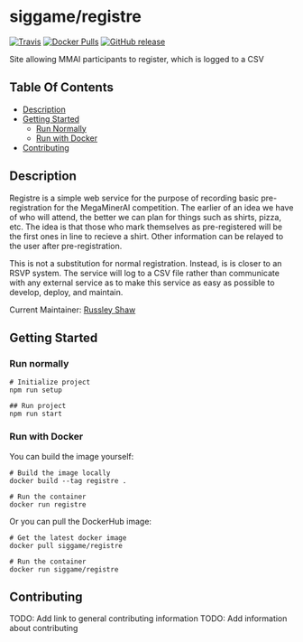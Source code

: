# siggame/registre
[![Travis](https://img.shields.io/travis/siggame/registre.svg?style=flat-square)](https://travis-ci.org/siggame/registre)
[![Docker Pulls](https://img.shields.io/docker/pulls/siggame/registre.svg?style=flat-square)](https://hub.docker.com/r/siggame/registre/)
[![GitHub release](https://img.shields.io/github/release/siggame/registre.svg?style=flat-square)](https://github.com/siggame/registre/releases)

Site allowing MMAI participants to register, which is logged to a CSV

## Table Of Contents
- [Description](#description)
- [Getting Started](#getting-started)
    - [Run Normally](#run-normally)
    - [Run with Docker](#run-with-docker)
- [Contributing](#contributing)

## Description
Registre is a simple web service for the purpose of recording basic pre-registration for the MegaMinerAI competition. The earlier of an idea we have of who will attend, the better we can plan for things such as shirts, pizza, etc. The idea is that those who mark themselves as pre-registered will be the first ones in line to recieve a shirt. Other information can be relayed to the user after pre-registration.

This is not a substitution for normal registration. Instead, is is closer to an RSVP system. The service will log to a CSV file rather than communicate with any external service as to make this service as easy as possible to develop, deploy, and maintain.

Current Maintainer: [Russley Shaw](https://github.com/russleyshaw)

## Getting Started
### Run normally
```
# Initialize project
npm run setup

## Run project
npm run start
```

### Run with Docker
You can build the image yourself:
```
# Build the image locally
docker build --tag registre .

# Run the container
docker run registre
```

Or you can pull the DockerHub image:
```
# Get the latest docker image
docker pull siggame/registre

# Run the container
docker run siggame/registre
```

## Contributing
TODO: Add link to general contributing information
TODO: Add information about contributing

